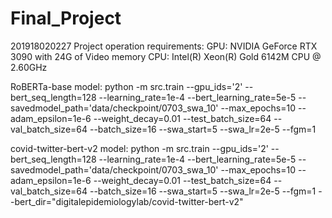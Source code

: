 # Final_Project
201918020227
Project operation requirements:
GPU: NVIDIA GeForce RTX 3090 with 24G of Video memory
CPU: Intel(R) Xeon(R) Gold 6142M CPU @ 2.60GHz

RoBERTa-base model:
python -m src.train --gpu_ids='2' --bert_seq_length=128 --learning_rate=1e-4 --bert_learning_rate=5e-5 --savedmodel_path='data/checkpoint/0703_swa_10' --max_epochs=10  --adam_epsilon=1e-6 --weight_decay=0.01 --test_batch_size=64 --val_batch_size=64 --batch_size=16 --swa_start=5 --swa_lr=2e-5 --fgm=1

covid-twitter-bert-v2 model: 
python -m src.train --gpu_ids='2' --bert_seq_length=128 --learning_rate=1e-4 --bert_learning_rate=5e-5 --savedmodel_path='data/checkpoint/0703_swa_10' --max_epochs=10  --adam_epsilon=1e-6 --weight_decay=0.01 --test_batch_size=64 --val_batch_size=64 --batch_size=16 --swa_start=5 --swa_lr=2e-5 --fgm=1 --bert_dir="digitalepidemiologylab/covid-twitter-bert-v2"

